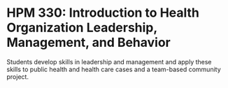 # HPM 330: Introduction to Health Organization Leadership, Management, and Behavior

Students develop skills in leadership and management and apply these skills to public health and health care cases and a team-based community project.